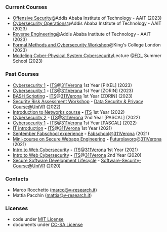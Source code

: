 ### Current Courses
- [Offensive Security](ethiopia/offensiveSecurity/README.md)@Addis Ababa Institute of Technology - AAIT (2023)
- [Cybersecurity Operations](https://drive.google.com/drive/folders/1X3TBGIII7lW8oS9-_BkECt9hfABXKFDN?usp=sharing)@Addis Ababa Institute of Technology - AAIT (2023)
- [Reverse Engineering](https://drive.google.com/drive/folders/1n2uB4XVXlfx5A3KFM7NskwpEBBJ0xI8u?usp=drive_link)@Addis Ababa Institute of Technology - AAIT (2023)
- [Formal Methods and Cybersecurity Workshop](https://drive.google.com/drive/folders/15iUA4H5hKGj3qUq8n_1mxVlQ_UMXrSlz?usp=sharing)@King's College London (2023)
- [Modeling Cyber-Physical System Cybersecurity]()Lecture @[FDL](https://fdl-conference.com/summerschool.html#summerschooldetails) Summer School (2023) 


### Past Courses
- [Cybersecurity 1](cybersecurity_2023/README.md) **-** [ITS](https://www.itslogistica.it/tecnico-superiore-digital-transformation-specialist)@[311Verona](https://311verona.com/) 1st Year [PIXEL] (2023)
- [Cybersecurity 1](cybersecurity_2023/README.md) **-** [ITS](https://www.itslogistica.it/tecnico-superiore-digital-transformation-specialist)@[311Verona](https://311verona.com/) 1st Year [ZORIN] (2023)
- [BASH Scripting](https://github.com/v-research/lastchat) **-** [ITS](https://www.itslogistica.it/tecnico-superiore-digital-transformation-specialist)@[311Verona](https://311verona.com/) 1st Year [ZORIN] (2023)
- [Security Risk Assessment Workshop](secra_univr_2022/V-Research_RiskAssessment_05Dec2022_SHARED.pdf) **-** [Data Security & Privacy Course](https://www.corsi.univr.it/?ent=cs&aa=2022%2F2023&codiceCs=S83&codins=4S009066&discr=&discrCd=&id=955&menu=Studiare&tab=Insegnamenti)@[UniVR](https://www.univr.it) (2022)
- [Introduction to Networks course](network_introduction_2022/readme.md) **-** [ITS](https://www.itslogistica.it/tecnico-superiore-digital-transformation-specialist) 1st Year (2022)
- [Cybersecurity 2](cybersecurity_2022/README-2.md) **-** [ITS](https://www.itslogistica.it/tecnico-superiore-digital-transformation-specialist)@[311Verona](https://311verona.com/) 2nd Year [PASCAL] (2022)
- [Cybersecurity 1](cybersecurity_2022/README.md) **-** [ITS](https://www.itslogistica.it/tecnico-superiore-digital-transformation-specialist)@[311Verona](https://311verona.com/) 1st Year [PASCAL] (2022)
- [IT introduction](./IT_introduction_2021) **-** [ITS](https://www.itslogistica.it/tecnico-superiore-digital-transformation-specialist)@[311Verona](https://311verona.com/) 1st Year (2021)
- [September Fabschool experience](./internships/green_office.md) **-** [Fabschool](https://www.fabschool.it/)@[311Verona](https://311verona.com/) (2021)
- [Mini-course on Secure Webapp Engineering](./futurolavoro_311Verona_2021) **-** [Futurolavoro](https://sites.google.com/view/futurolavoro/corsi-in-partenza/web-app-penetration-testing?authuser=0&fbclid=IwAR1ruLxNOAcHos-4_FPebpB96R0mZMVhnAISkohkOLM9G6T3300PcBbUfb8)@[311Verona](https://311verona.com/) (2021)
- [Intro to Web Cybersecurity](./first_year_2021) **-** [ITS](https://www.itslogistica.it/tecnico-superiore-digital-transformation-specialist)@[311Verona](https://311verona.com/) 1st Year (2021)
- [Intro to Web Cybersecurity](./second_year_2020) **-** [ITS](https://www.itslogistica.it/tecnico-superiore-digital-transformation-specialist)@[311Verona](https://311verona.com/) 2nd Year (2020)
- [Secure Software Development Lifecycle](./univr/lecture_univr_10Nov2020.pdf) **-** [Software-Security-Course](https://www.di.univr.it/?ent=oi&aa=2020%2F2021&codiceCs=S71&codins=4S003736&cs=417&discr=&discrCd=)@[UniVR](https://www.univr.it) (2020)

### Contacts
- Marco Rocchetto (marco@v-research.it)
- Mattia Pacchin (mattia@v-research.it)

### Licenses
- code under [MIT License](./LICENSE-code.txt)
- documents under [CC-SA License](./LICENSE-docs.txt)

<script>
    $(".home").addClass("nav-text-color");
</script>
